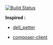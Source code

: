 [![Build Status](https://travis-ci.org/os-pek/ospek.svg?branch=master)](https://travis-ci.org/os-pek/ospek)

 **Inspired :** 

- [dell_petter ](http://php.net/manual/en/function.exec.php#88704)

- [composer-client](https://github.com/contao-community-alliance/composer-client)
